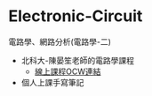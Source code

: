 # Electronic-Circuit
電路學、網路分析(電路學-二)
- 北科大-陳晏笙老師的電路學課程
  - [線上課程OCW連結](https://youtube.com/playlist?list=PL68D2uCy1WTMtp1m5TEJbKEt4kvlA4jLP&amp;si=rV5pLbxvIUShy4Ag)
- 個人上課手寫筆記

